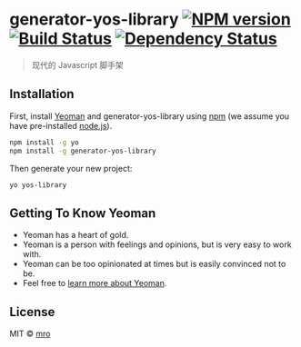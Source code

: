 # generator-yos-library [![NPM version][npm-image]][npm-url] [![Build Status][travis-image]][travis-url] [![Dependency Status][daviddm-image]][daviddm-url]
> 现代的 Javascript 脚手架

## Installation

First, install [Yeoman](http://yeoman.io) and generator-yos-library using [npm](https://www.npmjs.com/) (we assume you have pre-installed [node.js](https://nodejs.org/)).

```bash
npm install -g yo
npm install -g generator-yos-library
```

Then generate your new project:

```bash
yo yos-library
```

## Getting To Know Yeoman

 * Yeoman has a heart of gold.
 * Yeoman is a person with feelings and opinions, but is very easy to work with.
 * Yeoman can be too opinionated at times but is easily convinced not to be.
 * Feel free to [learn more about Yeoman](http://yeoman.io/).

## License

MIT © [mro]()


[npm-image]: https://badge.fury.io/js/generator-yos-library.svg
[npm-url]: https://npmjs.org/package/generator-yos-library
[travis-image]: https://travis-ci.com/taixw2/generator-yos-library.svg?branch=master
[travis-url]: https://travis-ci.com/taixw2/generator-yos-library
[daviddm-image]: https://david-dm.org/taixw2/generator-yos-library.svg?theme=shields.io
[daviddm-url]: https://david-dm.org/taixw2/generator-yos-library

